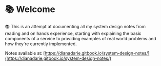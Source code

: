 # 📚 Welcome

📚 This is an attempt at documenting all my system design notes from reading and on hands experience, starting with explaining the basic components of a service to providing examples of real world problems and how they're currently implemented.

Notes available at: [https://dianadarie.gitbook.io/system-design-notes/](https://dianadarie.gitbook.io/system-design-notes/)
